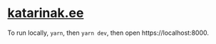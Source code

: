 # [katarinak.ee](https://katarinak.ee/)

To run locally, `yarn`, then `yarn dev`, then open https://localhost:8000.
